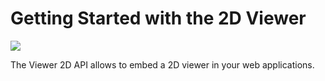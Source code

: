# Getting Started with the 2D Viewer

![](https://img.shields.io/badge/Stable-green)

The Viewer 2D API allows to embed a 2D viewer in your web applications.
